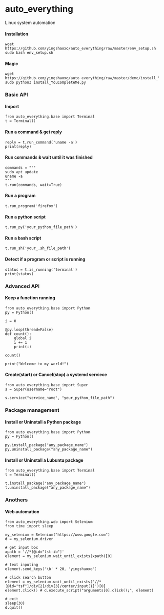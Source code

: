 # auto_everything
Linux system automation

#### Installation
```
wget https://github.com/yingshaoxo/auto_everything/raw/master/env_setup.sh
sudo bash env_setup.sh
```

#### Magic
```
wget https://github.com/yingshaoxo/auto_everything/raw/master/demo/install_YouCompleteMe.py
sudo python3 install_YouCompleteMe.py
```


### Basic API
#### Import
```
from auto_everything.base import Terminal
t = Terminal()
```

#### Run a command & get reply
```
reply = t.run_command('uname -a')
print(reply)
```

#### Run commands & wait until it was finished
```
commands = """
sudo apt update
uname -a
"""
t.run(commands, wait=True)
```

#### Run a program
`t.run_program('firefox')`

#### Run a python script
`t.run_py('your_python_file_path')`

#### Run a bash script
`t.run_sh('your_.sh_file_path')`

#### Detect if a program or script is running
```
status = t.is_running('terminal')
print(status)
```


### Advanced API
#### Keep a function running
```
from auto_everything.base import Python
py = Python()

i = 0

@py.loop(thread=False)
def count():
    global i
    i += 1
    print(i)

count()

print("Welcome to my world!")
```

#### Create(start) or Cancel(stop) a systemd serviece
```
from auto_everything.base import Super
s = Super(username="root")

s.service("service_name", "your_python_file_path")
```


### Package management
#### Install or Uninstall a Python package
```
from auto_everything.base import Python
py = Python()

py.install_package("any_package_name")
py.uninstall_package("any_package_name")
```

#### Install or Uninstall a Lubuntu package
```
from auto_everything.base import Terminal
t = Terminal()

t.install_package("any_package_name")
t.uninstall_package("any_package_name")
```


### Anothers
#### Web automation
```
from auto_everything.web import Selenium
from time import sleep

my_selenium = Selenium("https://www.google.com")
d = my_selenium.driver

# get input box
xpath = '//*[@id="lst-ib"]'
element = my_selenium.wait_until_exists(xpath)[0]

# text inputing
element.send_keys('\b' * 20, "yingshaoxo")

# click search button
element = my_selenium.wait_until_exists('//*[@id="tsf"]/div[2]/div[3]/center/input[1]')[0]
element.click() # d.execute_script("arguments[0].click();", element)

# exit
sleep(30)
d.quit()
```
